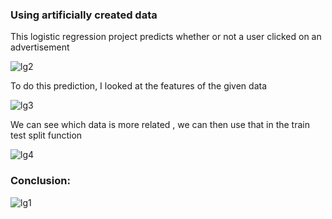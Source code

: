 ### Using artificially created data

This logistic regression project predicts whether or not a user clicked on an advertisement

![lg2](https://user-images.githubusercontent.com/60201899/88074575-96b75280-cb45-11ea-8212-a963db29a7fd.PNG)

To do this prediction, I looked at the features of the given data

![lg3](https://user-images.githubusercontent.com/60201899/88074314-3d4f2380-cb45-11ea-8c5e-d7f0b8646e89.PNG)

We can see which data is more related , we can then use that in the train test split function

![lg4](https://user-images.githubusercontent.com/60201899/88074452-6c659500-cb45-11ea-9c91-73f6d2e3e678.PNG)

### Conclusion:

![lg1](https://user-images.githubusercontent.com/60201899/88074792-e007a200-cb45-11ea-813f-1a53662df8f3.PNG)



